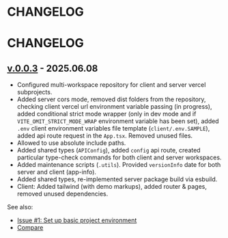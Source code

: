<!--
 @since 2025.05.02
 @changed 2025.06.08, 06:40
-->

# CHANGELOG

# CHANGELOG

## [v.0.0.3](https://github.com/lilliputten/takemycode-dynamic-list/releases/tag/v.0.0.3) - 2025.06.08

- Configured multi-workspace repository for client and server vercel subprojects.
- Added server cors mode, removed dist folders from the repository, checking client vercel url environment variable passing (in progress), added conditional strict mode wrapper (only in dev mode and if `VITE_OMIT_STRICT_MODE_WRAP` environment variable has been set), added `.env` client environment variables file template (`client/.env.SAMPLE`), added api route request in the `App.tsx`. Removed unused files.
- Allowed to use absolute include paths.
- Added shared types (`APIConfig`), added `config` api route, created particular type-check commands for both client and server workspaces.
- Added maintenance scripts (`.utils`). Provided `versionInfo` date for both server and client (app-info).
- Added shared types, re-implemented server package build via esbuild.
- Client: Added tailwind (with demo markups), added router & pages, removed unused dependencies.

See also:

- [Issue #1: Set up basic project environment](https://github.com/lilliputten/takemycode-dynamic-list/issues/1)
- [Compare](https://github.com/lilliputten/takemycode-dynamic-list/compare/v.0.0.0...v.0.0.3)

